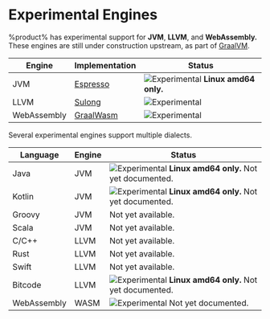 # Experimental Engines

%product% has experimental support for **JVM**, **LLVM**, and **WebAssembly.** These engines are still under
construction upstream, as part of [GraalVM](https://graalvm.org).

| **Engine**  | **Implementation**                                                           | **Status**                                                                               |
|-------------|------------------------------------------------------------------------------|------------------------------------------------------------------------------------------|
| JVM         | [Espresso](https://www.graalvm.org/latest/reference-manual/java-on-truffle/) | ![Experimental](https://img.shields.io/badge/-experimental-orange) **Linux amd64 only.** |
| LLVM        | [Sulong](https://www.graalvm.org/latest/reference-manual/llvm/)              | ![Experimental](https://img.shields.io/badge/-experimental-orange)                       |
| WebAssembly | [GraalWasm](https://www.graalvm.org/latest/reference-manual/wasm/)           | ![Experimental](https://img.shields.io/badge/-experimental-orange)                       |

Several experimental engines support multiple dialects.

| Language    | Engine | Status                                                                                                        |
|-------------|--------|---------------------------------------------------------------------------------------------------------------|
| Java        | JVM    | ![Experimental](https://img.shields.io/badge/-experimental-orange)  **Linux amd64 only.** Not yet documented. |
| Kotlin      | JVM    | ![Experimental](https://img.shields.io/badge/-experimental-orange)  **Linux amd64 only.** Not yet documented. |
| Groovy      | JVM    | Not yet available.                                                                                            |
| Scala       | JVM    | Not yet available.                                                                                            |
| C/C++       | LLVM   | Not yet available.                                                                                            |
| Rust        | LLVM   | Not yet available.                                                                                            |
| Swift       | LLVM   | Not yet available.                                                                                            |
| Bitcode     | LLVM   | ![Experimental](https://img.shields.io/badge/-experimental-orange)  **Linux amd64 only.** Not yet documented. |
| WebAssembly | WASM   | ![Experimental](https://img.shields.io/badge/-experimental-orange)  Not yet documented.                       |
